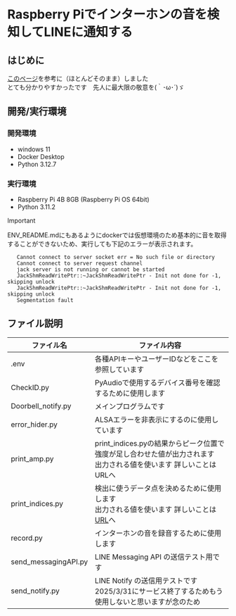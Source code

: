 # Raspberry Piでインターホンの音を検知してLINEに通知する

## はじめに
[このページ](https://qiita.com/nkgwwwww/items/cd0e7433cfc4b2ea0a59)を参考に（ほとんどそのまま）しました  
とても分かりやすかったです　先人に最大限の敬意を(｀･ω･´)ゞ

## 開発/実行環境
### 開発環境
* windows 11
* Docker Desktop
* Python 3.12.7

### 実行環境
* Raspberry Pi 4B 8GB   (Raspberry Pi OS 64bit)
* Python 3.11.2

> [!IMPORTANT]  
>ENV_README.mdにもあるようにdockerでは仮想環境のため基本的に音を取得することができないため、実行しても下記のエラーが表示されます。
>
>        Cannot connect to server socket err = No such file or directory
>        Cannot connect to server request channel
>        jack server is not running or cannot be started
>        JackShmReadWritePtr::~JackShmReadWritePtr - Init not done for -1, skipping unlock
>        JackShmReadWritePtr::~JackShmReadWritePtr - Init not done for -1, skipping unlock
>        Segmentation fault

## ファイル説明
|ファイル名                          |ファイル内容  |
|---                                |---    |
|.env    |各種APIキーやユーザーIDなどをここを参照しています |
|CheckID.py    |PyAudioで使用するデバイス番号を確認するために使用します    |
|Doorbell_notify.py    |メインプログラムです    |
|error_hider.py    |ALSAエラーを非表示にするのに使用しています    |
|print_amp.py    |print_indices.pyの結果からピーク位置で強度が足し合わせた値が出力されます <br> 出力される値を使います   詳しいことはURLへ    |
|print_indices.py    |検出に使うデータ点を決めるために使用します <br> 出力される値を使います	詳しいことは[URL](https://qiita.com/nkgwwwww/items/cd0e7433cfc4b2ea0a59)へ    |
|record.py    |インターホンの音を録音するために使用します    |
|send_messagingAPI.py    |LINE Messaging API の送信テスト用です |
|send_notify.py    |LINE Notify の送信用テストです 2025/3/31にサービス終了するためもう使用しないと思いますが念のため    |
